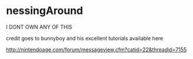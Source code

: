 # nessingAround


I DONT OWN ANY OF THIS

credit goes to bunnyboy and his excellent tutorials available here

http://nintendoage.com/forum/messageview.cfm?catid=22&threadid=7155
